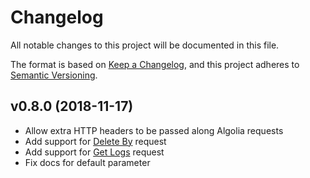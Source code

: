 # Changelog

All notable changes to this project will be documented in this file.

The format is based on [Keep a Changelog](https://keepachangelog.com/en/1.0.0/),
and this project adheres to [Semantic Versioning](https://semver.org/spec/v2.0.0.html).

## v0.8.0 (2018-11-17)

* Allow extra HTTP headers to be passed along Algolia requests
* Add support for [Delete By](https://www.algolia.com/doc/api-reference/api-methods/delete-by/)
  request
* Add support for [Get Logs](https://www.algolia.com/doc/api-reference/api-methods/get-logs/)
  request
* Fix docs for default parameter
